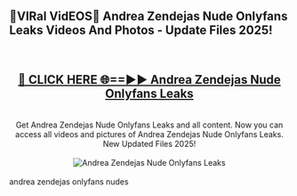 <h2>🔴VIRal VidEOS🔴 Andrea Zendejas Nude Onlyfans Leaks Videos And Photos - Update Files 2025!</h2>
<br>
<div align="center">
<h2><a href="https://virallinks.top/odZfE0" rel="nofollow">🔴 CLICK HERE 🌐==►► Andrea Zendejas Nude Onlyfans Leaks</a></h2>
<br>
Get Andrea Zendejas Nude Onlyfans Leaks and all content. Now you can access all videos and pictures of Andrea Zendejas Nude Onlyfans Leaks. New Updated Files 2025!
<br>
<br>
<a href="https://virallinks.top/odZfE0" rel="nofollow" data-target="animated-image.originalLink"><img src="https://i.imgur.com/dJHk4Zq.gif)" alt="Andrea Zendejas Nude Onlyfans Leaks" style="max-width: 100%; display: inline-block;" data-target="animated-image.originalImage"></a>
</div>
<br>
andrea zendejas onlyfans nudes